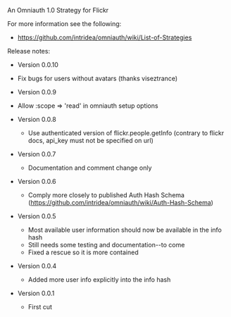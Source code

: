 An Omniauth 1.0 Strategy for Flickr

For more information see the following:

 * https://github.com/intridea/omniauth/wiki/List-of-Strategies

Release notes:

 * Version 0.0.10
 
  - Fix bugs for users without avatars (thanks viseztrance)

 * Version 0.0.9

  - Allow :scope => 'read' in omniauth setup options
  
 * Version 0.0.8
 
   - Use authenticated version of flickr.people.getInfo (contrary to flickr docs, api_key must not be specified on url)

 * Version 0.0.7
 
   - Documentation and comment change only

 * Version 0.0.6 

   - Comply more closely to published Auth Hash Schema
     (https://github.com/intridea/omniauth/wiki/Auth-Hash-Schema)

 * Version 0.0.5 
 
   - Most available user information should now be available in the info hash
   - Still needs some testing and documentation--to come
   - Fixed a rescue so it is more contained

 * Version 0.0.4

   - Added more user info explicitly into the info hash

 * Version 0.0.1

   - First cut

